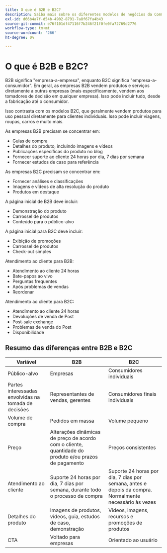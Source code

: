 ```yaml
---
title: O que é B2B e B2C?
description: Saiba mais sobre os diferentes modelos de negócios da Commerce.
exl-id: d66b4a7f-d54b-4902-8791-7a8f67fa4b43
source-git-commit: e76f101df47116f7b246f21f0fe0fa72769d2776
workflow-type: tm+mt
source-wordcount: '266'
ht-degree: 0%

---
```


# O que é B2B e B2C?

B2B significa &quot;empresa-a-empresa&quot;, enquanto B2C significa &quot;empresa-a-consumidor&quot;. Em geral, as empresas B2B vendem produtos e serviços diretamente a outras empresas (mais especificamente, vendem aos tomadores de decisão em qualquer empresa). Isso pode incluir tudo, desde a fabricação até o consumidor.

Isso contrasta com os modelos B2C, que geralmente vendem produtos para uso pessoal diretamente para clientes individuais. Isso pode incluir viagens, roupas, carros e muito mais.

As empresas B2B precisam se concentrar em:

- Guias de compra
- Detalhes do produto, incluindo imagens e vídeos
- Publicações específicas do produto no blog
- Fornecer suporte ao cliente 24 horas por dia, 7 dias por semana
- Fornecer estudos de caso para referência

As empresas B2C precisam se concentrar em:

- Fornecer análises e classificações
- Imagens e vídeos de alta resolução do produto
- Produtos em destaque

A página inicial de B2B deve incluir:

- Demonstração do produto
- Carrossel de produtos
- Conteúdo para o público-alvo

A página inicial para B2C deve incluir:

- Exibição de promoções
- Carrossel de produtos
- Check-out simples

Atendimento ao cliente para B2B:

- Atendimento ao cliente 24 horas
- Bate-papos ao vivo
- Perguntas frequentes
- Após problemas de vendas
- Reordenar

Atendimento ao cliente para B2C:

- Atendimento ao cliente 24 horas
- Devoluções de venda de Post
- Post-sale exchange
- Problemas de venda do Post
- Disponibilidade

## Resumo das diferenças entre B2B e B2C

| Variável | B2B | B2C |
|----------|-----|-----|
| Público-alvo | Empresas | Consumidores individuais |
| Partes interessadas envolvidas na tomada de decisões | Representantes de vendas, gerentes | Consumidores finais individuais |
| Volume de compra | Pedidos em massa | Volume pequeno |
| Preço | Alterações dinâmicas de preço de acordo com o cliente, quantidade do produto e/ou prazos de pagamento | Preços consistentes |
| Atendimento ao cliente | Suporte 24 horas por dia, 7 dias por semana, durante todo o processo de compra | Suporte 24 horas por dia, 7 dias por semana, antes e depois da compra. Normalmente necessário às vezes |
| Detalhes do produto | Imagens de produtos, vídeos, guia, estudos de caso, demonstração | Vídeos, imagens, recursos e promoções de produtos |
| CTA | Voltado para empresas | Orientado ao usuário |
